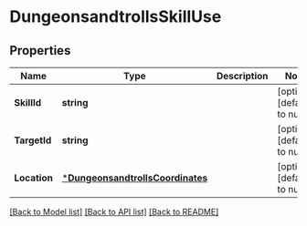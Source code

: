 # DungeonsandtrollsSkillUse

## Properties
Name | Type | Description | Notes
------------ | ------------- | ------------- | -------------
**SkillId** | **string** |  | [optional] [default to null]
**TargetId** | **string** |  | [optional] [default to null]
**Location** | [***DungeonsandtrollsCoordinates**](dungeonsandtrollsCoordinates.md) |  | [optional] [default to null]

[[Back to Model list]](../README.md#documentation-for-models) [[Back to API list]](../README.md#documentation-for-api-endpoints) [[Back to README]](../README.md)

